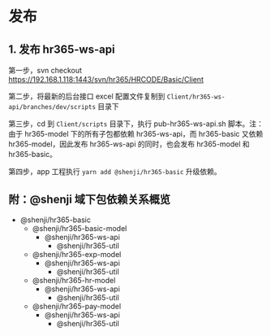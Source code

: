 # 发布

## 1. 发布 hr365-ws-api

第一步，svn checkout https://192.168.1.118:1443/svn/hr365/HRCODE/Basic/Client

第二步，将最新的后台接口 excel 配置文件复制到 `Client/hr365-ws-api/branches/dev/scripts` 目录下

第三步，cd 到 `Client/scripts` 目录下，执行 pub-hr365-ws-api.sh 脚本。注：由于 hr365-model 下的所有子包都依赖 hr365-ws-api，而 hr365-basic 又依赖 hr365-model，因此发布 hr365-ws-api 的同时，也会发布 hr365-model 和 hr365-basic。

第四步，app 工程执行 `yarn add @shenji/hr365-basic` 升级依赖。

## 附：@shenji 域下包依赖关系概览
- @shenji/hr365-basic
    - @shenji/hr365-basic-model
        - @shenji/hr365-ws-api
            - @shenji/hr365-util
    - @shenji/hr365-exp-model
        - @shenji/hr365-ws-api
            - @shenji/hr365-util
    - @shenji/hr365-hr-model
        - @shenji/hr365-ws-api
            - @shenji/hr365-util
    - @shenji/hr365-pay-model
        - @shenji/hr365-ws-api
            - @shenji/hr365-util